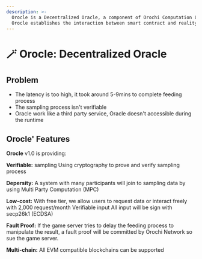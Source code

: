 ```yaml
---
description: >-
  Orocle is a Decentralized Oracle, a component of Orochi Computation Layer.
  Orocle establishes the interaction between smart contract and reality.
---
```


# 🪄 Orocle: Decentralized Oracle

## Problem

* The latency is too high, it took around 5-9mins to complete feeding process
* The sampling process isn't verifiable
* Oracle work like a third party service, Oracle doesn't accessible during the runtime

## Orocle' Features

**Orocle** v1.0 is providing:

**Verifiable:** sampling Using cryptography to prove and verify sampling process

**Depersity:** A system with many participants will join to sampling data by using Multi Party Computation (MPC)

**Low-cost:** With free tier, we allow users to request data or interact freely with 2,000 request/month Verifiable input All input will be sign with secp26k1 (ECDSA)

**Fault Proof:** If the game server tries to delay the feeding process to manipulate the result, a fault proof will be committed by Orochi Network so sue the game server.

**Multi-chain:** All EVM compatible blockchains can be supported

